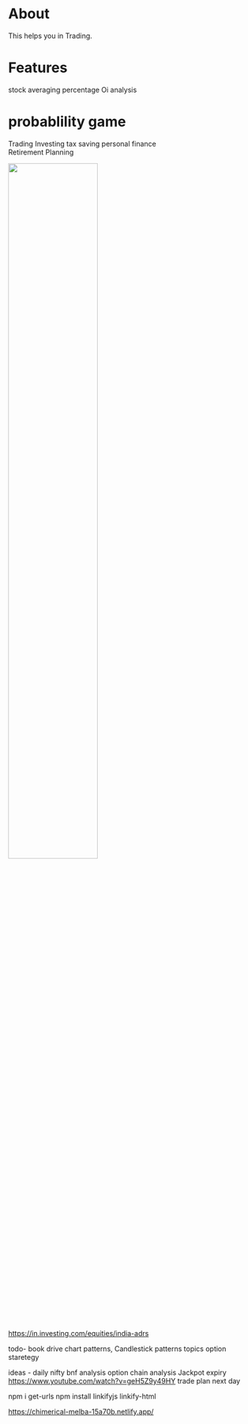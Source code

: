 

# About
This helps you in Trading.

# Features
stock averaging 
percentage
Oi analysis

# probablility game

Trading
Investing
tax saving
personal finance								
Retirement Planning


<img src="../../assets/images/c46f85e395d5403bb59443dfa95f2ecd.jpg" style="width:60%">

<a href="https://in.investing.com/equities/india-adrs" target="_blank">https://in.investing.com/equities/india-adrs</a>

todo-
book drive
chart patterns, Candlestick patterns
topics
option staretegy

ideas - 
daily nifty bnf analysis 
option chain analysis
Jackpot expiry
https://www.youtube.com/watch?v=geH5Z9y49HY
trade plan next day 

 npm i get-urls
 npm install linkifyjs linkify-html

 https://chimerical-melba-15a70b.netlify.app/
